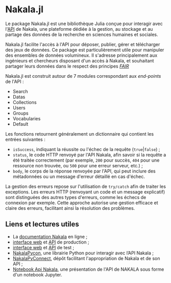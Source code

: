 # Nakala.jl

Le package Nakala.jl est une bibliothèque Julia conçue pour interagir avec l'[API](https://fr.wikipedia.org/wiki/Interface_de_programmation) de Nakala, une plateforme dédiée à la gestion, au stockage et au partage des données de la recherche en sciences humaines et sociales.

Nakala.jl facilite l'accès à l'API pour déposer, publier, gérer et télécharger des jeux de données. Ce package est particulièrement utile pour manipuler des ensembles de données volumineux. Il s'adresse principalement aux ingénieurs et chercheurs disposant d'un accès à Nakala, et souhaitant partager leurs données dans le respect des principes [*FAIR*](https://fr.wikipedia.org/wiki/Fair_data) 

Nakala.jl est construit autour de 7 modules correspondant aux *end-points* de l'API :

- Search
- Datas
- Collections
- Users
- Groups
- Vocabularies
- Default

Les fonctions retournent généralement un dictionnaire qui contient les entrées suivantes :

- `isSuccess`, indiquant la réussite ou l'échec de la requête (`true`|`false`) ;
- `status`, le code HTTP renvoyé par l'API Nakala, afin savoir si la requête a été traitée correctement (par exemple, `200` pour succès, `404` pour une ressource non trouvée, ou `500` pour une erreur serveur, etc.) ;
- `body`, le corps de la réponse renvoyée par l'API, qui peut inclure des métadonnées ou un message d'erreur détaillé en cas d'échec.

La gestion des erreurs repose sur l'utilisation de `try/catch` afin de traiter les exceptions. Les erreurs HTTP (renvoyant un code et un message explicatif) sont distinguées des autres types d'erreurs, comme les échecs de connexion par exemple. Cette approche autorise une gestion efficace et claire des erreurs, facilitant ainsi la résolution des problèmes.

## Liens et lectures utiles

- La [documentation Nakala](https://documentation.huma-num.fr/nakala/) en ligne ;
- [interface web](https://nakala.fr/) et [API](https://api.nakala.fr/doc) de production ;
- [interface web](https://test.nakala.fr/) et [API](https://apitest.nakala.fr/doc) de test ;
- [NakalaPycon](https://gitlab.huma-num.fr/mshs-poitiers/plateforme/nakalapycon), une librairie Python pour interagir avec l’API Nakala ;
- [NakalaPyConnect](https://gitlab.huma-num.fr/mnauge/nakalapyconnect), dépôt facilitant l'appropriation de Nakala et de son API ; 
- [Notebook Api Nakala](https://gitlab.huma-num.fr/huma-num-public/notebook-api-nakala), une présentation de l'API de NAKALA sous forme d'un notebook Jupyter.
 
